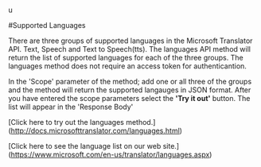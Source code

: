 u<!-- 
NavPath: Translator API
LinkLabel: Languages
Weight: 140
url:translator-api/documentation/languages/languages
-->

#Supported Languages

There are three groups of supported languages in the Microsoft Translator API. Text, Speech and Text to Speech(tts). The languages API method will return the list of supported languages for each of the three groups. The languages method does not require an access token for authenticantion.

In the 'Scope' parameter of the method; add one or all three of the groups and the method will return the supported langauges in JSON format. After you have entered the scope parameters select the **'Try it out'** button. The list will appear in the 'Response Body'

[Click here to try out the languages method.] (http://docs.microsofttranslator.com/languages.html)

[Click here to see the language list on our web site.] (https://www.microsoft.com/en-us/translator/languages.aspx)
